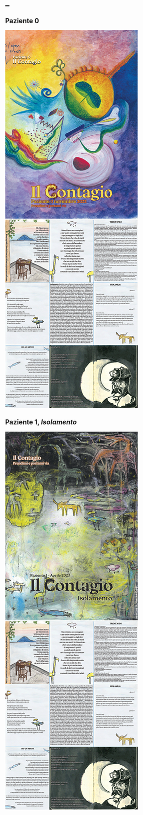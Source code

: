 # _ 

## Paziente 0
![paziente-0_cover](imgs/600px.pdf_0000_Layer-2.png) ![paziente-0_content](imgs/600px.pdf_0002_CONTENT-1-ISOLAMENTO-def2.png) 

## Paziente 1, _Isolamento_
![paziente-1_cover](imgs/600px.pdf_0001_COVER-1-ISOLAMENTO-def.png) ![paziente-1_content](imgs/600px.pdf_0002_CONTENT-1-ISOLAMENTO-def2.png)
